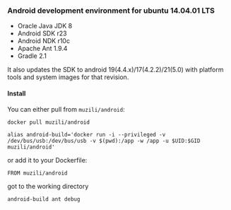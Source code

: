 ### Android development environment for ubuntu 14.04.01 LTS

* Oracle Java JDK 8
* Android SDK r23
* Android NDK r10c
* Apache Ant 1.9.4
* Gradle 2.1

It also updates the SDK to android 19(4.4.x)/17(4.2.2)/21(5.0) with platform tools and system images for that revision.

#### Install

You can either pull from `muzili/android`:

```
docker pull muzili/android
```

```
alias android-build='docker run -i --privileged -v /dev/bus/usb:/dev/bus/usb -v $(pwd):/app -w /app -u $UID:$GID muzili/android'
```

or add it to your Dockerfile:

```
FROM muzili/android
```

got to the working directory
```
android-build ant debug
```
